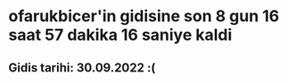 # ofarukbicer'in gidisine son 8 gun 16 saat 57 dakika 16 saniye kaldi

## Gidis tarihi: 30.09.2022 :(